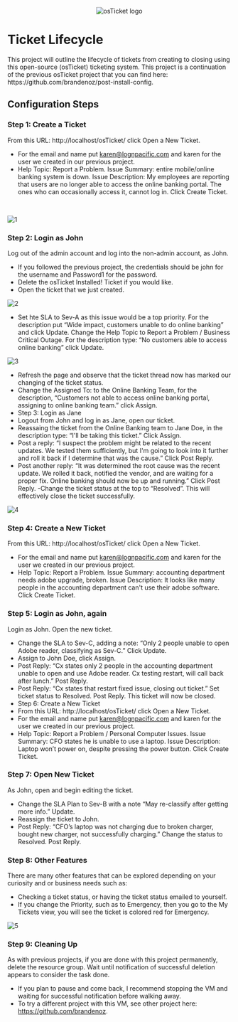 <p align="center">
<img src="https://i.imgur.com/Clzj7Xs.png" alt="osTicket logo"/>
</p>

<h1>Ticket Lifecycle</h1>
This project will outline the lifecycle of tickets from creating to closing using this open-source (osTicket) ticketing system. This project is a continuation of the previous osTicket project that you can find here: https://github.com/brandenoz/post-install-config. 

<h2>Configuration Steps</h2>

<h3>Step 1: Create a Ticket</h3>

From this URL: http://localhost/osTicket/ click Open a New Ticket. 
- For the email and name put karen@lognpacific.com and karen for the user we created in our previous project. 
- Help Topic: Report a Problem. Issue Summary: entire mobile/online banking system is down. Issue Description: My employees are reporting that users are no longer able to access the online banking portal. The ones who can occasionally access it, cannot log in. Click Create Ticket. <br>
<br>

![1](https://github.com/user-attachments/assets/332fc0c5-8680-4bc1-bf67-e36eb998ea07)

<h3>Step 2: Login as John</h3>

Log out of the admin account and log into the non-admin account, as John. 
- If you followed the previous project, the credentials should be john for the username and Password1 for the password. 
- Delete the osTicket Installed! Ticket if you would like. 
- Open the ticket that we just created. <br>

![2](https://github.com/user-attachments/assets/2d235d9c-55d2-4930-b171-d18164939f78)

- Set hte SLA to Sev-A as this issue would be a top priority. For the description put “Wide impact, customers unable to do online banking” and click Update. 
Change the Help Topic to Report a Problem / Business Critical Outage. For the description type: “No customers able to access online banking” click Update. <be>

![3](https://github.com/user-attachments/assets/432e94ef-648e-4ff3-8fe6-b0f46209ceb2)

- Refresh the page and observe that the ticket thread now has marked our changing of the ticket status. 
- Change the Assigned To: to the Online Banking Team, for the description, “Customers not able to access online banking portal, assigning to online banking team.” click Assign. 
- Step 3: Login as Jane
- Logout from John and log in as Jane, open our ticket. 
- Reassaing the ticket from the Online Banking team to Jane Doe, in the description type: “I'll be taking this ticket.” Click Assign. 
- Post a reply: “I suspect the problem might be related to the recent updates. We tested them sufficiently, but I'm going to look into it further and roll it back if I ﻿determine that was the cause.” Click Post Reply. 
- Post another reply: “It was determined the root cause was the recent update. We rolled it back, notified the vendor, and are waiting for a proper fix. Online banking should now be up and running.” Click Post Reply. 
 -Change the ticket status at the top to “Resolved”. This will effectively close the ticket successfully. <br>

![4](https://github.com/user-attachments/assets/1171382b-d452-442f-ac65-ebf4678f9955)

<h3>Step 4: Create a New Ticket</h3>

From this URL: http://localhost/osTicket/ click Open a New Ticket. 
- For the email and name put karen@lognpacific.com and karen for the user we created in our previous project. 
- Help Topic: Report a Problem. Issue Summary: accounting department needs adobe upgrade, broken. Issue Description: It looks like many people in the accounting department can't use their adobe software. Click Create Ticket. 


<h3>Step 5: Login as John, again</h3>

Login as John. Open the new ticket. 
- Change the SLA to Sev-C, adding a note: “Only 2 people unable to open Adobe reader, classifying as Sev-C.” Click Update. 
- Assign to John Doe, click Assign. 
- Post Reply: “Cx states only 2 people in the accounting department unable to open and use Adobe reader. Cx testing restart, will call back after lunch.” Post Reply. 
- Post Reply: “Cx states that restart fixed issue, closing out ticket.” Set ticket status to Resolved. Post Reply. This ticket will now be closed. 
- Step 6: Create a New Ticket
- From this URL: http://localhost/osTicket/ click Open a New Ticket. 
- For the email and name put karen@lognpacific.com and karen for the user we created in our previous project. 
- Help Topic: Report a Problem / Personal Computer Issues. Issue Summary: CFO states he is unable to use a laptop. Issue Description: Laptop won’t power on, despite pressing the power button. Click Create Ticket.

<h3>Step 7: Open New Ticket</h3>

As John, open and begin editing the ticket. 
- Change the SLA Plan to Sev-B with a note “May re-classify after getting more info.” Update. 
- Reassign the ticket to John. 
- Post Reply: “CFO’s laptop was not charging due to broken charger, bought new charger, not successfully charging.” Change the status to Resolved. Post Reply. 

<h3>Step 8: Other Features</h3>

There are many other features that can be explored depending on your curiosity and or business needs such as: 
- Checking a ticket status, or having the ticket status emailed to yourself. 
- If you change the Priority, such as to Emergency, then you go to the My Tickets view, you will see the ticket is colored red for Emergency. <br>

![5](https://github.com/user-attachments/assets/daf6debf-e1ac-490a-8548-7255686fdf04)

<h3>Step 9: Cleaning Up</h3>

As with previous projects, if you are done with this project permanently, delete the resource group. Wait until notification of successful deletion appears to consider the task done. 
- If you plan to pause and come back, I recommend stopping the VM and waiting for successful notification before walking away. 
- To try a different project with this VM, see other project here: https://github.com/brandenoz. 
